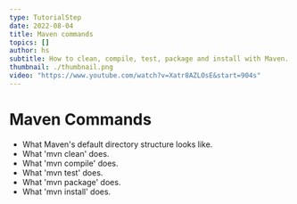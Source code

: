 ```yaml
---
type: TutorialStep
date: 2022-08-04
title: Maven commands
topics: []
author: hs
subtitle: How to clean, compile, test, package and install with Maven.
thumbnail: ./thumbnail.png
video: "https://www.youtube.com/watch?v=Xatr8AZLOsE&start=904s"
---
```


# Maven Commands

- What Maven's default directory structure looks like.
- What 'mvn clean' does.
- What 'mvn compile' does.
- What 'mvn test' does.
- What 'mvn package' does.
- What 'mvn install' does.
